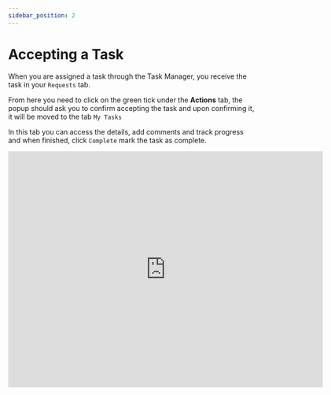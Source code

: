 ```yaml
---
sidebar_position: 2
---
```


# Accepting a Task

When you are assigned a task through the Task Manager, you receive the task in your `Requests` tab.

From here you need to click on the green tick under the **Actions** tab, the popup should ask you to confirm accepting the task and upon confirming it, it will be moved to the tab `My Tasks`

In this tab you can access the details, add comments and track progress and when finished, click `Complete` mark the task as complete.

<iframe width="640" height="480" src="https://www.youtube.com/embed/fIhgbrx_dF4" title="Requests" alt="13-02 - Task Manager - Requests (Video)" frameborder="0" allow="fullscreen" allowfullscreen></iframe>